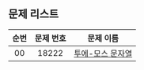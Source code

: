 ## 문제 리스트

|          순번          |       문제 번호         |        문제 이름         |
| :-----: | :-----: | :-----: | 
| 00 | 18222 | <a href="https://www.acmicpc.net/problem/18222">투에-모스 문자열</a> |


